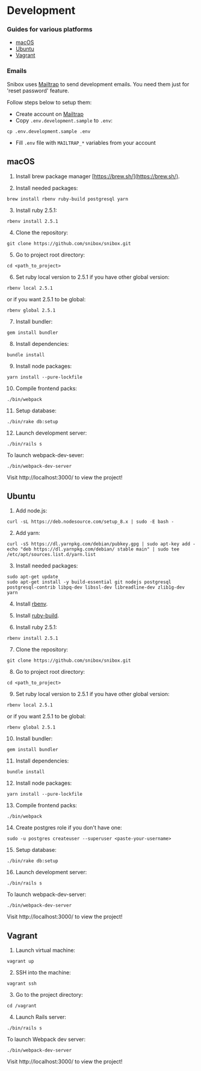 # Development
### Guides for various platforms
* [macOS](#macos)
* [Ubuntu](#ubuntu)
* [Vagrant](#vagrant)

### Emails
Snibox uses [Mailtrap](https://mailtrap.io/) to send development emails. You need them just for 'reset password' feature.

Follow steps below to setup them:
* Create account on [Mailtrap](https://mailtrap.io/)
* Copy `.env.development.sample` to `.env`: 
```
cp .env.development.sample .env
```
* Fill `.env` file with `MAILTRAP_*` variables from your account

## macOS
1. Install brew package manager [https://brew.sh/](https://brew.sh/).

2. Install needed packages: 
```
brew install rbenv ruby-build postgresql yarn
```

3. Install ruby 2.5.1:
```
rbenv install 2.5.1
```

4. Clone the repository:
```
git clone https://github.com/snibox/snibox.git
```

5. Go to project root directory:
```
cd <path_to_project>
```

6. Set ruby local version to 2.5.1 if you have other global version:
```
rbenv local 2.5.1
```
or if you want 2.5.1 to be global:
```
rbenv global 2.5.1
```

7. Install bundler:
```
gem install bundler
```

8. Install dependencies:
```
bundle install
```

9. Install node packages:
```
yarn install --pure-lockfile
```

10. Compile frontend packs:
```
./bin/webpack
```

11. Setup database: 
``` 
./bin/rake db:setup
```

12. Launch development server:
```
./bin/rails s
```

To launch webpack-dev-sever:
```
./bin/webpack-dev-server
```

Visit http://localhost:3000/ to view the project!

## Ubuntu
1. Add node.js:
```
curl -sL https://deb.nodesource.com/setup_8.x | sudo -E bash -
```

2. Add yarn:
```
curl -sS https://dl.yarnpkg.com/debian/pubkey.gpg | sudo apt-key add -
echo "deb https://dl.yarnpkg.com/debian/ stable main" | sudo tee /etc/apt/sources.list.d/yarn.list
```

3. Install needed packages: 
```
sudo apt-get update
sudo apt-get install -y build-essential git nodejs postgresql postgresql-contrib libpq-dev libssl-dev libreadline-dev zlib1g-dev yarn
```

4. Install [rbenv](https://github.com/rbenv/rbenv).

5. Install [ruby-build](https://github.com/rbenv/ruby-build).

6. Install ruby 2.5.1:
```
rbenv install 2.5.1
```

7. Clone the repository:
```
git clone https://github.com/snibox/snibox.git
```

8. Go to project root directory:
```
cd <path_to_project>
```

9. Set ruby local version to 2.5.1 if you have other global version:
```
rbenv local 2.5.1
```
or if you want 2.5.1 to be global:
```
rbenv global 2.5.1
```

10. Install bundler:
```
gem install bundler
```

11. Install dependencies:
```
bundle install
```

12. Install node packages:
```
yarn install --pure-lockfile
```

13. Compile frontend packs:
```
./bin/webpack
```

14. Create postgres role if you don't have one:
```
sudo -u postgres createuser --superuser <paste-your-username>
```

15. Setup database:
``` 
./bin/rake db:setup
```

16. Launch development server:
```
./bin/rails s
```

To launch webpack-dev-server:
```
./bin/webpack-dev-server
```

Visit http://localhost:3000/ to view the project!

## Vagrant
1. Launch virtual machine:
```
vagrant up
```

2. SSH into the machine:
```
vagrant ssh
```

3. Go to the project directory:
```
cd /vagrant
```

4. Launch Rails server:
```
./bin/rails s
```

To launch Webpack dev server:
```
./bin/webpack-dev-server
```

Visit http://localhost:3000/ to view the project!